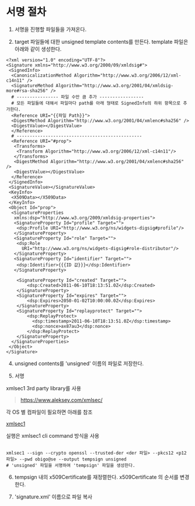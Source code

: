 # 서명 절차

1. 서명을 진행할 파일들을 가져온다.

2. target 파일들에 대한 unsigned template contents를 만든다.
template 파일은 아래와 같이 생성한다.

```
<?xml version="1.0" encoding="UTF-8"?>
<Signature xmlns="http://www.w3.org/2000/09/xmldsig#">
 <SignedInfo>
  <CanonicalizationMethod Algorithm="http://www.w3.org/2006/12/xml-c14n11" />
  <SignatureMethod Algorithm="http://www.w3.org/2001/04/xmldsig-more#rsa-sha256" />
  # ---------------- 파일 수만 큼 추가 -----------------
  # 모든 파일들에 대해서 파일마다 path를 아래 형태로 SignedInfo의 하위 항목으로 추가한다.
  <Reference URI="{{파일 Path}}">
  <DigestMethod Algorithm="http://www.w3.org/2001/04/xmlenc#sha256" />
  <DigestValue></DigestValue>
  </Reference>
  # ------------------------------------------------
  <Reference URI="#prop">
   <Transforms>
    <Transform Algorithm="http://www.w3.org/2006/12/xml-c14n11"/>
   </Transforms>
   <DigestMethod Algorithm="http://www.w3.org/2001/04/xmlenc#sha256" />
   <DigestValue></DigestValue>
  </Reference>
 </SignedInfo>
 <SignatureValue></SignatureValue>
 <KeyInfo>
  <X509Data></X509Data>
 </KeyInfo>
 <Object Id="prop">
  <SignatureProperties
   xmlns:dsp="http://www.w3.org/2009/xmldsig-properties">
   <SignatureProperty Id="profile" Target="">
    <dsp:Profile URI="http://www.w3.org/ns/widgets-digsig#profile"/>
   </SignatureProperty>
   <SignatureProperty Id="role" Target="">
    <dsp:Role
      URI="http://www.w3.org/ns/widgets-digsig#role-distributor"/>
   </SignatureProperty>
   <SignatureProperty Id="identifier" Target="">
    <dsp:Identifier>{{{ID 값}}}</dsp:Identifier>
   </SignatureProperty>
     
    <SignatureProperty Id="created" Target="">
        <dsp:Created>2011-06-10T18:13:51.0Z</dsp:Created>
    </SignatureProperty>
    <SignatureProperty Id="expires" Target="">
        <dsp:Expires>2050-01-02T10:00:00.0Z</dsp:Expires>
    </SignatureProperty>
    <SignatureProperty Id="replayprotect" Target="">
        <dsp:ReplayProtect>
          <dsp:timestamp>2011-06-10T18:13:51.0Z</dsp:timestamp>
          <dsp:nonce>ax87au3</dsp:nonce>
        </dsp:ReplayProtect>
    </SignatureProperty>
  </SignatureProperties>
 </Object>
</Signature>
```

4. unsigned contents를 'unsigned' 이름의 파일로 저장한다.

5. 서명

xmlsec1 3rd party library를 사용

> https://www.aleksey.com/xmlsec/

각 OS 별 컴파일이 필요하면 아래를 참조

[xmlsec1](./xmlsec1.md)

실행은 xmlsec1 cli command 방식을 사용
```

xmlsec1 --sign --crypto openssl --trusted-der <der 파일> --pkcs12 <p12 파일> --pwd obigo@se --output tempsign unsigned
# 'unsigned' 파일을 서명하여 'tempsign' 파일을 생성한다.
```

6. tempsign 내의 x509Certificate를 재정렬한다.
x509Certificate 의 순서를 변경한다.

7. 'signature.xml' 이름으로 파일 복사
